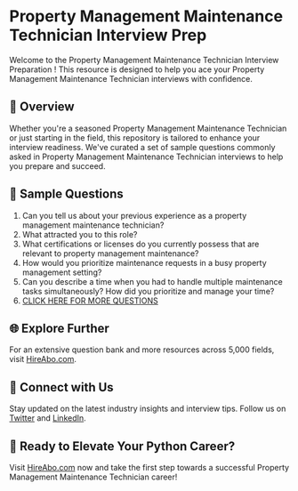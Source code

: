 # Property Management Maintenance Technician Interview Prep

Welcome to the Property Management Maintenance Technician Interview Preparation ! This resource is designed to help you ace your Property Management Maintenance Technician interviews with confidence.

## 🚀 Overview

Whether you're a seasoned Property Management Maintenance Technician or just starting in the field, this repository is tailored to enhance your interview readiness. We've curated a set of sample questions commonly asked in Property Management Maintenance Technician interviews to help you prepare and succeed.

## 📝 Sample Questions

1. Can you tell us about your previous experience as a property management maintenance technician?
2. What attracted you to this role?
3. What certifications or licenses do you currently possess that are relevant to property management maintenance?
4. How would you prioritize maintenance requests in a busy property management setting?
5. Can you describe a time when you had to handle multiple maintenance tasks simultaneously? How did you prioritize and manage your time?
6. [CLICK HERE FOR MORE QUESTIONS](https://hireabo.com/job/21_1_20/Property%20Management%20Maintenance%20Technician)

## 🌐 Explore Further

For an extensive question bank and more resources across 5,000 fields, visit [HireAbo.com](https://www.hireabo.com).

## 📱 Connect with Us

Stay updated on the latest industry insights and interview tips. Follow us on [Twitter](https://twitter.com/hireabo) and [LinkedIn](https://www.linkedin.com/in/hire-abo-3609972a8/).

## 🚀 Ready to Elevate Your Python Career?

Visit [HireAbo.com](https://www.hireabo.com) now and take the first step towards a successful Property Management Maintenance Technician career!